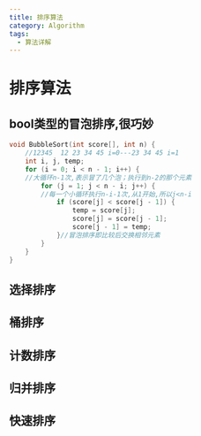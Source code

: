 ```yaml
---
title: 排序算法
category: Algorithm
tags:
  - 算法详解
---
```



# 排序算法



## bool类型的冒泡排序,很巧妙

``` cpp
void BubbleSort(int score[], int n) {
	//12345  12 23 34 45 i=0---23 34 45 i=1
	int i, j, temp;
	for (i = 0; i < n - 1; i++) {
	//大循环n-1次,表示冒了几个泡；执行到n-2的那个元素
		for (j = 1; j < n - i; j++) {
		//每一个小循环执行n-i-1次,从1开始,所以j<n-i
			if (score[j] < score[j - 1]) {
				temp = score[j];
				score[j] = score[j - 1];
				score[j - 1] = temp;
			}//冒泡排序即比较后交换相邻元素
		}
	}
}
```

## 选择排序
## 桶排序
## 计数排序
## 归并排序
## 快速排序
